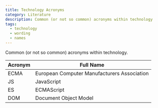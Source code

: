 ```yaml
---
title: Technology Acronyms
category: Literature
description: Common (or not so common) acronyms within technology
tags:
  - technology
  - wording
  - names
---
```


Common (or not so common) acronyms within technology.

<!-- <search-table></search-table> -->

| Acronym | Full Name                                   |
| ------- | ------------------------------------------- |
| ECMA    | European Computer Manufacturers Association |
| JS      | JavaScript                                  |
| ES      | ECMAScript                                  |
| DOM     | Document Object Model                       |
